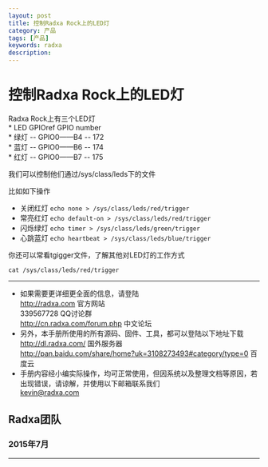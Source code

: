 ```yaml
---
layout: post
title: 控制Radxa Rock上的LED灯  
category: 产品
tags: [产品]
keywords: radxa
description: 
---
```


# 控制Radxa Rock上的LED灯  

Radxa Rock上有三个LED灯  
	* LED        GPIOref    GPIO number  
	* 绿灯  --  GPIO0——B4  --  172  
	* 蓝灯  --  GPIO0——B6  --  174  
	* 红灯  --  GPIO0——B7  --  175  

我们可以控制他们通过/sys/class/leds下的文件  

比如如下操作  
* 关闭红灯 `echo none > /sys/class/leds/red/trigger`   
* 常亮红灯 `echo default-on > /sys/class/leds/red/trigger`  
* 闪烁绿灯 `echo timer > /sys/class/leds/green/trigger`  
* 心跳蓝灯 `echo heartbeat > /sys/class/leds/blue/trigger`  

你还可以常看tgigger文件，了解其他对LED灯的工作方式  

`cat /sys/class/leds/red/trigger`  


--------------------------------------------------------------------
* 如果需要更详细更全面的信息，请登陆  
	http://radxa.com  						官方网站  
	339567728         						QQ讨论群  
	http://cn.radxa.com/forum.php					中文论坛  
* 另外，本手册所使用的所有源码、固件、工具，都可以登陆以下地址下载  
	http://dl.radxa.com/                             	      国外服务器  
	http://pan.baidu.com/share/home?uk=3108273493#category/type=0    百度云  
* 手册内容经小编实际操作，均可正常使用，但因系统以及整理文档等原因，若出现错误，请谅解，并使用以下邮箱联系我们  
	kevin@radxa.com  

## Radxa团队  

### 2015年7月  
--------------------------------------------------------------------
